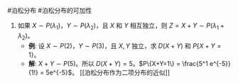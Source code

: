 #泊松分布  #泊松分布的可加性 
1. 如果 $X \sim P(\lambda_1)$，$Y \sim P(\lambda_2)$，且 $X$ 和 $Y$ 相互独立，则 $Z = X+Y \sim P(\lambda_1 + \lambda_2)$。
    *   **例**: 设 $X \sim P(2)$，$Y \sim P(3)$，且 $X, Y$ 独立，求 $D(X+Y)$ 和 $P\{X+Y=1\}$。
    *   **解**: $X+Y \sim P(5)$。所以 $D(X+Y) = 5$。$P\{X+Y=1\} = \frac{5^1 e^{-5}}{1!} = 5e^{-5}$。
 [[泊松分布作为二项分布的近似]] 